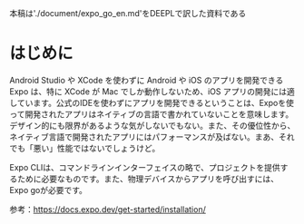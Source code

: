 本稿は'./document/expo_go_en.md'をDEEPLで訳した資料である

# はじめに
Android Studio や XCode を使わずに Android や iOS のアプリを開発できる Expo は、特に XCode が Mac でしか動作しないため、iOS アプリの開発には適しています。公式のIDEを使わずにアプリを開発できるということは、Expoを使って開発されたアプリはネイティブの言語で書かれていないことを意味します。デザイン的にも限界があるような気がしないでもない。また、その優位性から、ネイティブ言語で開発されたアプリにはパフォーマンスが及ばない。まあ、それでも「悪い」性能ではないでしょうけど。

Expo CLIは、コマンドラインインターフェイスの略で、プロジェクトを提供するために必要なものです。また、物理デバイスからアプリを呼び出すには、Expo goが必要です。

参考：https://docs.expo.dev/get-started/installation/